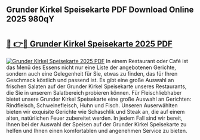 ## Grunder Kirkel Speisekarte PDF Download Online 2025 980qY

# <h2><a href="http://gc63k8a.nevu.top/?p=Grunder+Kirkel+Speisekarte">🔗 👉🔴 Grunder Kirkel Speisekarte 2025 PDF</a></h2>

[![Grunder Kirkel Speisekarte 2025 PDF](https://i.imgur.com/dBaPXMq.png)](http://gc63k8a.nevu.top/?p=Grunder+Kirkel+Speisekarte)
In einem Restaurant oder Café ist das Menü des Essens nicht nur eine Liste der angebotenen Gerichte, sondern auch eine Gelegenheit für Sie, etwas zu finden, das für Ihren Geschmack köstlich und passend ist. Es gibt eine große Auswahl an frischen Salaten auf der Grunder Kirkel Speisekarte unseres Restaurants, die Sie in unserem Salatbereich probieren können. Für Fleischliebhaber bietet unsere Grunder Kirkel Speisekarte eine große Auswahl an Gerichten: Rindfleisch, Schweinefleisch, Huhn und Fisch. Unseren Auserwählten bieten wir exquisite Gerichte wie Schaschlik und Steak an, die auf einem alten, natürlichen Feuer zubereitet werden. In jedem Fall sind wir bereit, Ihnen bei der Auswahl der Speisen auf der Grunder Kirkel Speisekarte zu helfen und Ihnen einen komfortablen und angenehmen Service zu bieten.
